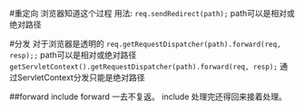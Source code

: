 #重定向
浏览器知道这个过程
用法:
`req.sendRedirect(path);` path可以是相对或绝对路径


#分发
对于浏览器是透明的
`req.getRequestDispatcher(path).forward(req, resp);;` path可以是相对或绝对路径
`getServletContext().getRequestDispatcher(path).forward(req, resp);` 通过ServletContext分发只能是绝对路径

##forward include
forward 一去不复返。
include 处理完还得回来接着处理。